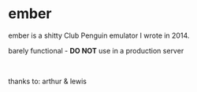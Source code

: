 # ember
<p>ember is a shitty Club Penguin emulator I wrote in 2014.</p>
<p>barely functional - <strong>DO NOT</strong> use in a production server</p>
<br />
<p>thanks to: arthur & lewis</p>
